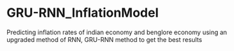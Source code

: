 # GRU-RNN_InflationModel
Predicting inflation rates of indian economy and benglore economy using an upgraded method of RNN, GRU-RNN method to get the best results 
